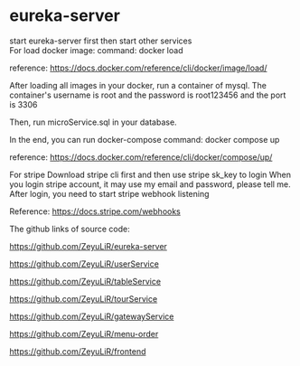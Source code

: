 # eureka-server
  
start eureka-server first then start other services  
For load docker image: 
	command: docker load
 
reference: https://docs.docker.com/reference/cli/docker/image/load/


After loading all images in your docker, run a container of mysql. The container's username is root and the password is root123456 and the port is 3306

Then, run microService.sql in your database.


In the end, you can run docker-compose
	command: docker compose up
 
reference: https://docs.docker.com/reference/cli/docker/compose/up/


For stripe
Download stripe cli first and then use stripe sk_key to login
When you login stripe account, it may use my email and password, please tell me.
After login, you need to start stripe webhook listening

Reference: https://docs.stripe.com/webhooks



The github links of source code:


https://github.com/ZeyuLiR/eureka-server


https://github.com/ZeyuLiR/userService


https://github.com/ZeyuLiR/tableService


https://github.com/ZeyuLiR/tourService


https://github.com/ZeyuLiR/gatewayService


https://github.com/ZeyuLiR/menu-order


https://github.com/ZeyuLiR/frontend

